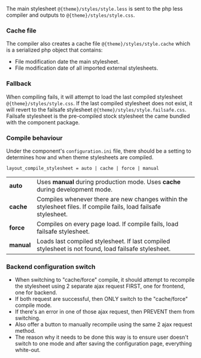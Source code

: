 The main stylesheet `@{theme}/styles/style.less` is sent to the php less compiler and outputs to `@{theme}/styles/style.css`.

### Cache file
The compiler also creates a cache file `@{theme}/styles/style.cache` which is a serialized php object that contains:
* File modification date the main stylesheet.
* File modification date of all imported external stylesheets.

### Fallback
When compiling fails, it will attempt to load the last compiled stylesheet `@{theme}/styles/style.css`. If the last compiled stylesheet does not exist, it will revert to the failsafe stylesheet `@{theme}/styles/style.failsafe.css`. Failsafe stylesheet is the pre-compiled stock stylesheet the came bundled with the component package.

### Compile behaviour
Under the component's `configuration.ini` file, there should be a setting to determines how and when theme stylesheets are compiled.
```
layout_compile_stylesheet = auto | cache | force | manual
```
<table>
<tr>
<td><strong>auto</strong></td>
<td>Uses <strong>manual</strong> during production mode. Uses <strong>cache</strong> during development mode.</td>
</tr>
<tr>
<td><strong>cache</strong></td>
<td>Compiles whenever there are new changes within the stylesheet files. If compile fails, load failsafe stylesheet.</td>
</tr>
<tr>
<td><strong>force</strong></td>
<td>Compiles on every page load. If compile fails, load failsafe stylesheet.</td>
</tr>
<tr>
<td><strong>manual</strong></td>
<td>Loads last compiled stylesheet. If last compiled stylesheet is not found, load failsafe stylesheet.</td>
</tr>
</table>

### Backend configuration switch
* When switching to "cache/force" compile, it should attempt to recompile the stylesheet using 2 separate ajax request FIRST, one for frontend, one for backend.
* If both request are successful, then ONLY switch to the "cache/force" compile mode.
* If there's an error in one of those ajax request, then PREVENT them from switching.
* Also offer a button to manually recompile using the same 2 ajax request method.
* The reason why it needs to be done this way is to ensure user doesn't switch to one mode and after saving the configuration page, everything white-out.

```